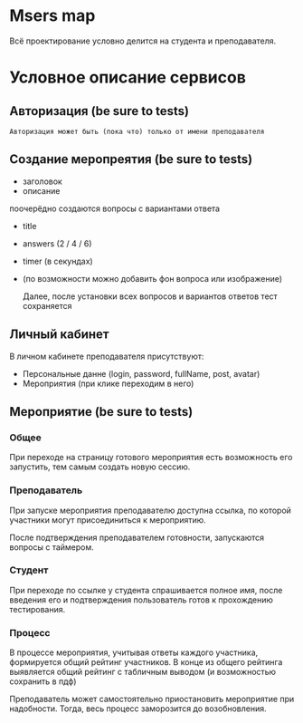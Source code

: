 # Msers map
Всё проектирование условно делится на студента и преподавателя.

# Условное описание сервисов
## Авторизация (be sure to tests)
    Авторизация может быть (пока что) только от имени преподавателя

## Создание меропреятия (be sure to tests)
- заголовок
- описание

поочерёдно создаются вопросы с вариантами ответа
- title
- answers (2 / 4 / 6)
- timer (в секундах)
- (по возможности можно добавить фон вопроса или изображение)

    Далее, после установки всех вопросов и вариантов ответов тест сохраняется
## Личный кабинет
В личном кабинете преподавателя присутствуют:
- Персональные данне (login, password, fullName, post, avatar)
- Мероприятия (при клике переходим в него)

## Мероприятие (be sure to tests)
### Общее
При переходе на страницу готового мероприятия есть возможность его запустить, тем самым создать новую сессию.

### Преподаватель
При запуске мероприятия преподавателю доступна ссылка, по которой участники могут присоединиться к мероприятию.

После подтверждения преподавателем готовности, запускаются вопросы с таймером.
### Студент
При переходе по ссылке у студента спрашивается полное имя, после введения его и подтверждения пользователь готов к прохождению тестирования.

### Процесс
В процессе мероприятия, учитывая ответы каждого участника, формируется общий рейтинг участников. В конце из общего рейтинга выявляется общий рейтинг с табличным выводом (и возможностью сохранить в пдф)

Преподаватель может самостоятельно приостановить мероприятие при надобности. Тогда, весь процесс заморозится до возобновления.


